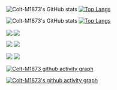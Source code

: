 <!-- ### Hi there 👋 -->


<!--
**Colt-M1873/Colt-M1873** is a ✨ _special_ ✨ repository because its `README.md` (this file) appears on your GitHub profile.

Here are some ideas to get you started:

- 🔭 I’m currently working on ...
- 🌱 I’m currently learning ...
- 👯 I’m looking to collaborate on ...
- 🤔 I’m looking for help with ...
- 💬 Ask me about ...
- 📫 How to reach me: ...
- 😄 Pronouns: ...
- ⚡ Fun fact: ...
-->



![Colt-M1873's GitHub stats](https://github-readme-stats.vercel.app/api?username=Colt-M1873&theme=vue)
[![Top Langs](https://github-readme-stats.vercel.app/api/top-langs/?username=Colt-M1873&layout=compact)](https://github.com/anuraghazra/github-readme-stats)

![Colt-M1873's GitHub stats](https://github-readme-stats.vercel.app/api?username=Colt-M1873&theme=vue&show_icons=true)
[![Top Langs](https://github-readme-stats.vercel.app/api/top-langs/?username=Colt-M1873&layout=compact)](https://github.com/anuraghazra/github-readme-stats)


<a href="https://github.com/anuraghazra/github-readme-stats">
  <img align="center" src="https://github-readme-stats.vercel.app/api?username=Colt-M1873&theme=synthwave&show_icons=true&include_all_commits=true&hide_rank=true&hide_border=true&hide=issues&line_height=20" />
</a>
<a href="https://github.com/anuraghazra/convoychat">
  <img align="center" src="https://github-readme-stats.vercel.app/api/top-langs/?username=Colt-M1873&theme=synthwave&layout=compact&card_width=0.8" />
</a>



<!--https://github.com/jstrieb/github-stats-->

![](https://raw.githubusercontent.com/Colt-M1873/github-stats/master/generated/overview.svg#gh-dark-mode-only)
![](https://raw.githubusercontent.com/Colt-M1873/github-stats/master/generated/overview.svg#gh-light-mode-only)

![](https://raw.githubusercontent.com/Colt-M1873/github-stats/master/generated/languages.svg#gh-dark-mode-only)
![](https://raw.githubusercontent.com/Colt-M1873/github-stats/master/generated/languages.svg#gh-light-mode-only)

<!--
[![Colt-M1873 github activity graph](https://activity-graph.herokuapp.com/graph?username=Colt-M1873&theme=github-light)](https://github.com/Colt-M1873/) 
maybe synthwave'84 theme with a cool avatar will create a better visual effect
-->

[![Colt-M1873 github activity graph](https://activity-graph.herokuapp.com/graph?username=Colt-M1873&theme=synthwave-84)](https://github.com/Colt-M1873/) 


[![Colt-M1873's github activity graph](https://activity-graph.herokuapp.com/graph?username=Colt-M1873&bg_color=ffffff&color=5d7899&line=4c9e99&point=59799b&area=true&hide_border=true)](https://github.com/Colt-M1873/)



